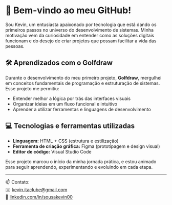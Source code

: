 # 👋 Bem-vindo ao meu GitHub!

Sou Kevin, um entusiasta apaixonado por tecnologia que está dando os primeiros passos no universo do desenvolvimento de sistemas. Minha motivação vem da curiosidade em entender como as soluções digitais funcionam e do desejo de criar projetos que possam facilitar a vida das pessoas.

## 🛠️ Aprendizados com o Golfdraw

Durante o desenvolvimento do meu primeiro projeto, **Golfdraw**, mergulhei em conceitos fundamentais de programação e estruturação de sistemas. Esse projeto me permitiu:

- Entender melhor a lógica por trás das interfaces visuais
- Organizar ideias em um fluxo funcional e intuitivo
- Aprender a utilizar ferramentas e linguagens de desenvolvimento

## 💻 Tecnologias e ferramentas utilizadas

- **Linguagem:** HTML + CSS (estrutura e estilização)
- **Ferramenta de criação gráfica:** Figma (prototipagem e design visual)
- **Editor de código:** Visual Studio Code

Esse projeto marcou o início da minha jornada prática, e estou animado para seguir aprendendo, experimentando e evoluindo em cada etapa.

---

📫 Contato:  
✉️ kevin.itaclube@gmail.com  
🔗 [linkedin.com/in/sousakevin00](https://www.linkedin.com/in/sousakevin00)

